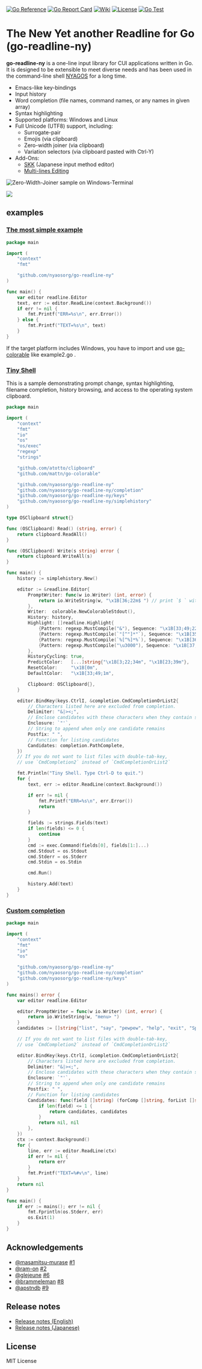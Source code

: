 [![Go Reference](https://pkg.go.dev/badge/github.com/nyaosorg/go-readline-ny.svg)](https://pkg.go.dev/github.com/nyaosorg/go-readline-ny)
[![Go Report Card](https://goreportcard.com/badge/github.com/nyaosorg/go-readline-ny)](https://goreportcard.com/report/github.com/nyaosorg/go-readline-ny)
[![Wiki](https://img.shields.io/badge/Wiki-orange)](https://github.com/nyaosorg/go-readline-ny/wiki)
[![License](https://img.shields.io/badge/License-MIT-red)](https://github.com/nyaosorg/go-readline-ny/blob/master/LICENSE)
[![Go Test](https://github.com/nyaosorg/go-readline-ny/actions/workflows/test.yml/badge.svg)](https://github.com/nyaosorg/go-readline-ny/actions/workflows/test.yml)

The New Yet another Readline for Go (go-readline-ny)
====================================================

**go-readline-ny** is a one-line input library for CUI applications written in Go. It is designed to be extensible to meet diverse needs and has been used in the command-line shell [NYAGOS] for a long time.

[NYAGOS]: https://github.com/nyaosorg/nyagos

- Emacs-like key-bindings
- Input history
- Word completion (file names, command names, or any names in given array)
- Syntax highlighting
- Supported platforms: Windows and Linux
- Full Unicode (UTF8) support, including:
    - Surrogate-pair
    - Emojis (via clipboard)
    - Zero-width joiner (via clipboard)
    - Variation selectors (via clipboard pasted with Ctrl-Y)
- Add-Ons:
    - [SKK] (Japanese input method editor)
    - [Multi-lines Editing][go-multiline-ny]

[SKK]: https://github.com/nyaosorg/go-readline-skk
[go-multiline-ny]: https://github.com/hymkor/go-multiline-ny

![Zero-Width-Joiner sample on Windows-Terminal](./emoji.png)

![](./colorcmdline.png)

examples
--------

### [The most simple example](./examples/example1.go)

```examples/example1.go
package main

import (
    "context"
    "fmt"

    "github.com/nyaosorg/go-readline-ny"
)

func main() {
    var editor readline.Editor
    text, err := editor.ReadLine(context.Background())
    if err != nil {
        fmt.Printf("ERR=%s\n", err.Error())
    } else {
        fmt.Printf("TEXT=%s\n", text)
    }
}
```

If the target platform includes Windows, you have to import and use [go-colorable](https://github.com/mattn/go-colorable) like example2.go .

### [Tiny Shell](./examples/example2.go)

This is a sample demonstrating prompt change, syntax highlighting, filename completion, history browsing, and access to the operating system clipboard.

```examples/example2.go
package main

import (
    "context"
    "fmt"
    "io"
    "os"
    "os/exec"
    "regexp"
    "strings"

    "github.com/atotto/clipboard"
    "github.com/mattn/go-colorable"

    "github.com/nyaosorg/go-readline-ny"
    "github.com/nyaosorg/go-readline-ny/completion"
    "github.com/nyaosorg/go-readline-ny/keys"
    "github.com/nyaosorg/go-readline-ny/simplehistory"
)

type OSClipboard struct{}

func (OSClipboard) Read() (string, error) {
    return clipboard.ReadAll()
}

func (OSClipboard) Write(s string) error {
    return clipboard.WriteAll(s)
}

func main() {
    history := simplehistory.New()

    editor := &readline.Editor{
        PromptWriter: func(w io.Writer) (int, error) {
            return io.WriteString(w, "\x1B[36;22m$ ") // print `$ ` with cyan
        },
        Writer:  colorable.NewColorableStdout(),
        History: history,
        Highlight: []readline.Highlight{
            {Pattern: regexp.MustCompile("&"), Sequence: "\x1B[33;49;22m"},
            {Pattern: regexp.MustCompile(`"[^"]*"`), Sequence: "\x1B[35;49;22m"},
            {Pattern: regexp.MustCompile(`%[^%]*%`), Sequence: "\x1B[36;49;1m"},
            {Pattern: regexp.MustCompile("\u3000"), Sequence: "\x1B[37;41;22m"},
        },
        HistoryCycling: true,
        PredictColor:   [...]string{"\x1B[3;22;34m", "\x1B[23;39m"},
        ResetColor:     "\x1B[0m",
        DefaultColor:   "\x1B[33;49;1m",

        Clipboard: OSClipboard{},
    }

    editor.BindKey(keys.CtrlI, &completion.CmdCompletionOrList2{
        // Characters listed here are excluded from completion.
        Delimiter: "&|><;",
        // Enclose candidates with these characters when they contain spaces
        Enclosure: `"'`,
        // String to append when only one candidate remains
        Postfix: " ",
        // Function for listing candidates
        Candidates: completion.PathComplete,
    })
    // If you do not want to list files with double-tab-key,
    // use `CmdCompletion2` instead of `CmdCompletionOrList2`

    fmt.Println("Tiny Shell. Type Ctrl-D to quit.")
    for {
        text, err := editor.ReadLine(context.Background())

        if err != nil {
            fmt.Printf("ERR=%s\n", err.Error())
            return
        }

        fields := strings.Fields(text)
        if len(fields) <= 0 {
            continue
        }
        cmd := exec.Command(fields[0], fields[1:]...)
        cmd.Stdout = os.Stdout
        cmd.Stderr = os.Stderr
        cmd.Stdin = os.Stdin

        cmd.Run()

        history.Add(text)
    }
}
```

### [Custom completion](examples/example3.go)

```examples/example3.go
package main

import (
    "context"
    "fmt"
    "io"
    "os"

    "github.com/nyaosorg/go-readline-ny"
    "github.com/nyaosorg/go-readline-ny/completion"
    "github.com/nyaosorg/go-readline-ny/keys"
)

func mains() error {
    var editor readline.Editor

    editor.PromptWriter = func(w io.Writer) (int, error) {
        return io.WriteString(w, "menu> ")
    }
    candidates := []string{"list", "say", "pewpew", "help", "exit", "Space Command"}

    // If you do not want to list files with double-tab-key,
    // use `CmdCompletion2` instead of `CmdCompletionOrList2`

    editor.BindKey(keys.CtrlI, &completion.CmdCompletionOrList2{
        // Characters listed here are excluded from completion.
        Delimiter: "&|><;",
        // Enclose candidates with these characters when they contain spaces
        Enclosure: `"'`,
        // String to append when only one candidate remains
        Postfix: " ",
        // Function for listing candidates
        Candidates: func(field []string) (forComp []string, forList []string) {
            if len(field) <= 1 {
                return candidates, candidates
            }
            return nil, nil
        },
    })
    ctx := context.Background()
    for {
        line, err := editor.ReadLine(ctx)
        if err != nil {
            return err
        }
        fmt.Printf("TEXT=%#v\n", line)
    }
    return nil
}

func main() {
    if err := mains(); err != nil {
        fmt.Fprintln(os.Stderr, err)
        os.Exit(1)
    }
}
```

Acknowledgements
----------------

- [@masamitsu-murase](https://github.com/masamitsu-murase) [#1]
- [@ram-on](https://github.com/ram-on) [#2]
- [@glejeune](https://github.com/glejeune) [#6]
- [@brammeleman](https://github.com/brammeleman) [#8]
- [@apstndb](https://github.com/apstndb) [#9]


[#1]: https://github.com/nyaosorg/go-readline-ny/pull/1
[#2]: https://github.com/nyaosorg/go-readline-ny/issues/2
[#6]: https://github.com/nyaosorg/go-readline-ny/pull/6
[#8]: https://github.com/nyaosorg/go-readline-ny/issues/8
[#9]: https://github.com/nyaosorg/go-readline-ny/issues/9

Release notes
-------------

- [Release notes (English)](release_note_en.md)
- [Release notes (Japanese)](release_note_ja.md)

License
-------

MIT License
